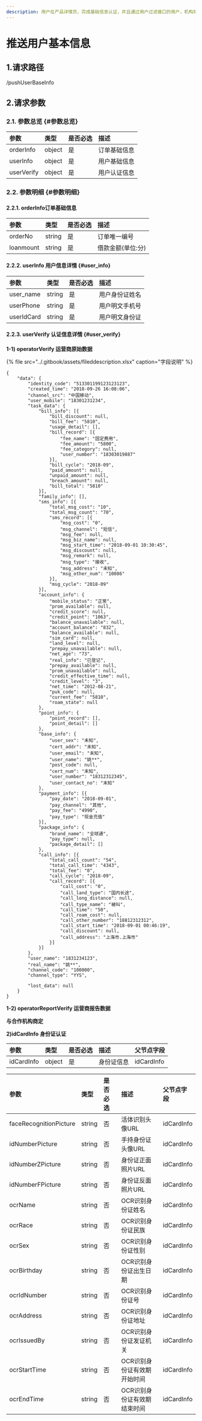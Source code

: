 ```yaml
---
description: 用户在产品详情页，完成基础信息认证，并且通过用户过滤接口的用户，机构将向平台推送用户基础信息
---
```


# 推送用户基本信息

## 1.请求路径

/pushUserBaseInfo

## 2.请求参数

### 2.1. 参数总览 {#参数总览}

| 参数 | 类型 | 是否必选 | 描述 |
| :--- | :--- | :--- | :--- |
| orderInfo | object | 是 | 订单基础信息 |
| userInfo | object | 是 | 用户基础信息 |
| userVerify | object | 是 | 用户认证信息 |

### 2.2. 参数明细 {#参数明细}

#### 2.2.1. orderInfo订单基础信息

| 参数 | 类型 | 是否必选 | 描述 |
| :--- | :--- | :--- | :--- |
| orderNo | string | 是 | 订单唯一编号 |
| loanmount | string | 是 | 借款金额\(单位:分\) |

#### 2.2.2. userInfo 用户信息详情 {#user_info}

| 参数 | 类型 | 是否必选 | 描述 |
| :--- | :--- | :--- | :--- |
| user\_name | string | 是 | 用户身份证姓名 |
| userPhone | string | 是 | 用户明文手机号 |
| userIdCard | string | 是 | 用户明文身份证 |

#### 2.2.3. userVerify 认证信息详情 {#user_verify}

**1-1\) operatorVerify 运营商原始数据**

{% file src="../.gitbook/assets/fileddescription.xlsx" caption="字段说明" %}

```text
{
	"data": {
		"identity_code": "513301199123123123",
		"created_time": "2018-09-26 16:08:06",
		"channel_src": "中国移动",
		"user_mobile": "18301231234",
		"task_data": {
			"bill_info": [{
				"bill_discount": null,
				"bill_fee": "5810",
				"usage_detail": [],
				"bill_record": [{
					"fee_name": "固定费用",
					"fee_amount": "5800",
					"fee_category": null,
					"user_number": "18303019887"
				}],
				"bill_cycle": "2018-09",
				"paid_amount": null,
				"unpaid_amount": null,
				"breach_amount": null,
				"bill_total": "5810"
			}],
			"family_info": [],
			"sms_info": [{
				"total_msg_cost": "10",
				"total_msg_count": "70",
				"sms_record": [{
					"msg_cost": "0",
					"msg_channel": "短信",
					"msg_fee": null,
					"msg_biz_name": null,
					"msg_start_time": "2018-09-01 10:30:45",
					"msg_discount": null,
					"msg_remark": null,
					"msg_type": "接收",
					"msg_address": "未知",
					"msg_other_num": "10086"
				}],
				"msg_cycle": "2018-09"
			}],
			"account_info": {
				"mobile_status": "正常",
				"prom_available": null,
				"credit_score": null,
				"credit_point": "1063",
				"balance_unavailable": null,
				"account_balance": "832",
				"balance_available": null,
				"sim_card": null,
				"land_level": null,
				"prepay_unavailable": null,
				"net_age": "73",
				"real_info": "已登记",
				"prepay_available": null,
				"prom_unavailable": null,
				"credit_effective_time": null,
				"credit_level": "3",
				"net_time": "2012-08-21",
				"puk_code": null,
				"current_fee": "5810",
				"roam_state": null
			},
			"point_info": {
				"point_record": [],
				"point_detail": []
			},
			"base_info": {
				"user_sex": "未知",
				"cert_addr": "未知",
				"user_email": "未知",
				"user_name": "姚**",
				"post_code": null,
				"cert_num": "未知",
				"user_number": "18312312345",
				"user_contact_no": "未知"
			},
			"payment_info": [{
				"pay_date": "2018-09-01",
				"pay_channel": "其他",
				"pay_fee": "4990",
				"pay_type": "现金充值"
			}],
			"package_info": {
				"brand_name": "全球通",
				"pay_type": null,
				"package_detail": []
			},
			"call_info": [{
				"total_call_count": "54",
				"total_call_time": "4343",
				"total_fee": "0",
				"call_cycle": "2018-09",
				"call_record": [{
					"call_cost": "0",
					"call_land_type": "国内长途",
					"call_long_distance": null,
					"call_type_name": "被叫",
					"call_time": "50",
					"call_roam_cost": null,
					"call_other_number": "18812312312",
					"call_start_time": "2018-09-01 00:46:19",
					"call_discount": null,
					"call_address": "上海市.上海市"
				}]
			}]
		},
		"user_name": "1831234123",
		"real_name": "姚**",
		"channel_code": "100000",
		"channel_type": "YYS",
		
		"lost_data": null
	}
}
```

**1-2\) operatorReportVerify 运营商报告数据**

**与合作机构商定**

**2\)idCardInfo 身份证认证**

| 参数 | 类型 | 是否必选 | 描述 | 父节点字段 |
| :--- | :--- | :--- | :--- | :--- |
| idCardInfo | object | 是 | 身份证信息 | idCardInfo |

| 参数 | 类型 | 是否必选 | 描述 | 父节点字段 |
| :--- | :--- | :--- | :--- | :--- |
| faceRecognitionPicture | string | 否 | 活体识别头像URL | idCardInfo |
| idNumberPicture | string | 否 | 手持身份证头像URL | idCardInfo |
| idNumberZPicture | string | 否 | 身份证正面照片URL | idCardInfo |
| idNumberFPicture | string | 否 | 身份证反面照片URL | idCardInfo |
| ocrName | string | 否 | OCR识别身份证姓名 | idCardInfo |
| ocrRace | string | 否 | OCR识别身份证民族 | idCardInfo |
| ocrSex | string | 否 | OCR识别身份证性别 | idCardInfo |
| ocrBirthday | string | 否 | OCR识别身份证出生日期 | idCardInfo |
| ocrIdNumber | string | 否 | OCR识别身份证号 | idCardInfo |
| ocrAddress | string | 否 | OCR识别身份证地址 | idCardInfo |
| ocrIssuedBy | string | 否 | OCR识别身份证发证机关 | idCardInfo |
| ocrStartTime | string | 否 | OCR识别身份证有效期开始时间 | idCardInfo |
| ocrEndTime | string | 否 | OCR识别身份证有效期结束时间 | idCardInfo |

